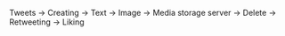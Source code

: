 Tweets
    -> Creating
        -> Text
        -> Image -> Media storage server
    -> Delete
    -> Retweeting
    -> Liking